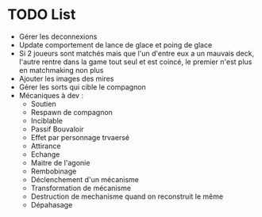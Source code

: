 # TODO List

- Gérer les deconnexions
- Update comportement de lance de glace et poing de glace
- Si 2 joueurs sont matchés mais que l'un d'entre eux a un mauvais deck, l'autre rentre dans la game tout seul et est coincé, le premier n'est plus en matchmaking non plus
- Ajouter les images des mires
- Gérer les sorts qui cible le compagnon
- Mécaniques à dev : 
  - Soutien
  - Respawn de compagnon
  - Inciblable
  - Passif Bouvaloir
  - Effet par personnage trvaersé
  - Attirance
  - Echange
  - Maitre de l'agonie
  - Rembobinage
  - Déclenchement d'un mécanisme
  - Transformation de mécanisme
  - Destruction de mechanisme quand on reconstruit le même 
  - Dépahasage